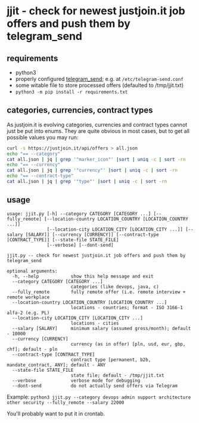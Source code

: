 # jjit - check for newest justjoin.it job offers and push them by telegram_send

## requirements
* python3
* properly configured [telegram_send](https://pypi.org/project/telegram-send/#installation); e.g. at `/etc/telegram-send.conf`
* some witable file to store processed offers (defaulted to /tmp/jjit.txt)
* `python3 -m pip install -r requirements.txt`

## categories, currencies, contract types

As justjoin.it is evolving categories, currencies and contract types cannot just be put into enums. They are quite obvious in most cases, but to get all possible values you may run:

```bash
curl -s https://justjoin.it/api/offers > all.json
echo "== --category"
cat all.json | jq | grep '"marker_icon"' |sort | uniq -c | sort -rn
echo "== --currency"
cat all.json | jq | grep '"currency"' |sort | uniq -c | sort -rn
echo "== --contract-type"
cat all.json | jq | grep '"type"' |sort | uniq -c | sort -rn
``` 

## usage
```
usage: jjit.py [-h] --category CATEGORY [CATEGORY ...] [--fully_remote] [--location-country LOCATION_COUNTRY [LOCATION_COUNTRY ...]]
               [--location-city LOCATION_CITY [LOCATION_CITY ...]] [--salary [SALARY]] [--currency [CURRENCY]] [--contract-type [CONTRACT_TYPE]] [--state-file STATE_FILE]
               [--verbose] [--dont-send]

jjit.py -- check for newest justjoin.it job offers and push them by telegram_send

optional arguments:
  -h, --help            show this help message and exit
  --category CATEGORY [CATEGORY ...]
                        categories (like devops, java, c)
  --fully_remote        fully remote offer (i.e. remote interview + remote workplace
  --location-country LOCATION_COUNTRY [LOCATION_COUNTRY ...]
                        locations - countries; format - ISO 3166-1 alfa-2 (e.g. PL)
  --location-city LOCATION_CITY [LOCATION_CITY ...]
                        locations - cities
  --salary [SALARY]     minimum salary (assumed gross/month); default - 10000
  --currency [CURRENCY]
                        currency (as in offer) [pln, usd, eur, gbp, chf]; default - pln
  --contract-type [CONTRACT_TYPE]
                        contract type [permanent, b2b, mandate_contract, ANY]; default - ANY
  --state-file STATE_FILE
                        state file; default - /tmp/jjit.txt
  --verbose             verbose mode for debugging
  --dont-send           do not actually send offers via Telegram
```

Example: `python3 jjit.py --category devops admin support architecture other security --fully_remote --salary 22000`

You'll probably want to put it in crontab.

